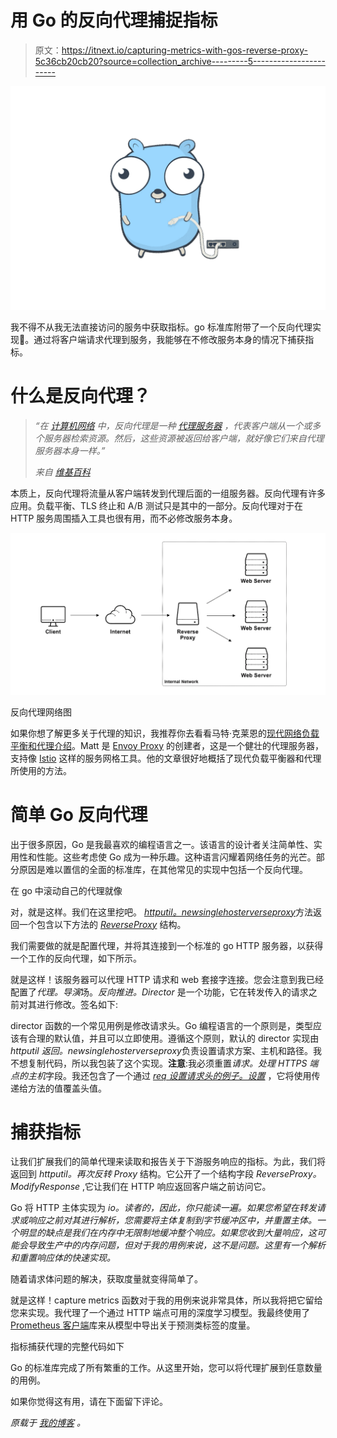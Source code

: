 # 用 Go 的反向代理捕捉指标

> 原文：<https://itnext.io/capturing-metrics-with-gos-reverse-proxy-5c36cb20cb20?source=collection_archive---------5----------------------->

![](img/b4530cebc85cfc68d0bbcedbdab14e28.png)

我不得不从我无法直接访问的服务中获取指标。go 标准库附带了一个反向代理实现🤯。通过将客户端请求代理到服务，我能够在不修改服务本身的情况下捕获指标。

# 什么是反向代理？

> *“在* [*计算机网络*](https://en.wikipedia.org/wiki/Computer_network) *中，反向代理是一种* [*代理服务器*](https://en.wikipedia.org/wiki/Proxy_server) *，代表客户端从一个或多个服务器检索资源。然后，这些资源被返回给客户端，就好像它们来自代理服务器本身一样。”*
> 
> *来自* [*维基百科*](https://en.wikipedia.org/wiki/Reverse_proxy)

本质上，反向代理将流量从客户端转发到代理后面的一组服务器。反向代理有许多应用。负载平衡、TLS 终止和 A/B 测试只是其中的一部分。反向代理对于在 HTTP 服务周围插入工具也很有用，而不必修改服务本身。

![](img/4a1410d1bc180cfbabfc0851e56b1a5d.png)

反向代理网络图

如果你想了解更多关于代理的知识，我推荐你去看看马特·克莱恩的[现代网络负载平衡和代理介绍](https://blog.envoyproxy.io/introduction-to-modern-network-load-balancing-and-proxying-a57f6ff80236)。Matt 是 [Envoy Proxy](https://www.envoyproxy.io/) 的创建者，这是一个健壮的代理服务器，支持像 [Istio](https://istio.io/) 这样的服务网格工具。他的文章很好地概括了现代负载平衡器和代理所使用的方法。

# 简单 Go 反向代理

出于很多原因，Go 是我最喜欢的编程语言之一。该语言的设计者关注简单性、实用性和性能。这些考虑使 Go 成为一种乐趣。这种语言闪耀着网络任务的光芒。部分原因是难以置信的全面的标准库，在其他常见的实现中包括一个反向代理。

在 go 中滚动自己的代理就像

对，就是这样。我们在这里挖吧。 [*httputil。newsinglehosterverseproxy*](https://golang.org/pkg/net/http/httputil/#NewSingleHostReverseProxy)方法返回一个包含以下方法的 [*ReverseProxy*](https://golang.org/pkg/net/http/httputil/#ReverseProxy) 结构。

我们需要做的就是配置代理，并将其连接到一个标准的 go HTTP 服务器，以获得一个工作的反向代理，如下所示。

就是这样！该服务器可以代理 HTTP 请求和 web 套接字连接。您会注意到我已经配置了*代理。导演*场。*反向推进。Director* 是一个功能，它在转发传入的请求之前对其进行修改。签名如下:

director 函数的一个常见用例是修改请求头。Go 编程语言的一个原则是，类型应该有合理的默认值，并且可以立即使用。遵循这个原则，默认的 director 实现由 *httputil 返回。newsinglehosterverseproxy*负责设置请求方案、主机和路径。我不想复制代码，所以我包装了这个实现。**注意**:我必须重置*请求。处理 HTTPS 端点的主机*字段。我还包含了一个通过 [*req 设置请求头的例子。设置*](https://golang.org/pkg/net/http/#Header.Set) ，它将使用传递给方法的值覆盖头值。

# 捕获指标

让我们扩展我们的简单代理来读取和报告关于下游服务响应的指标。为此，我们将返回到 *httputil。再次反转 Proxy* 结构。它公开了一个结构字段 *ReverseProxy。ModifyResponse* ,它让我们在 HTTP 响应返回客户端之前访问它。

Go 将 HTTP 主体实现为 *io。读者的，因此，你只能读一遍。如果您希望在转发请求或响应之前对其进行解析，您需要将主体复制到字节缓冲区中，并重置主体。一个明显的缺点是我们在内存中无限制地缓冲整个响应。如果您收到大量响应，这可能会导致生产中的内存问题，但对于我的用例来说，这不是问题。这里有一个解析和重置响应体的快速实现。*

随着请求体问题的解决，获取度量就变得简单了。

就是这样！capture metrics 函数对于我的用例来说非常具体，所以我将把它留给您来实现。我代理了一个通过 HTTP 端点可用的深度学习模型。我最终使用了 [Prometheus 客户端](https://github.com/prometheus/client_golang)库来从模型中导出关于预测类标签的度量。

指标捕获代理的完整代码如下

Go 的标准库完成了所有繁重的工作。从这里开始，您可以将代理扩展到任意数量的用例。

如果你觉得这有用，请在下面留下评论。

*原载于* [*我的博客*](https://www.sidneyw.com/go-reverse-proxy/) *。*
